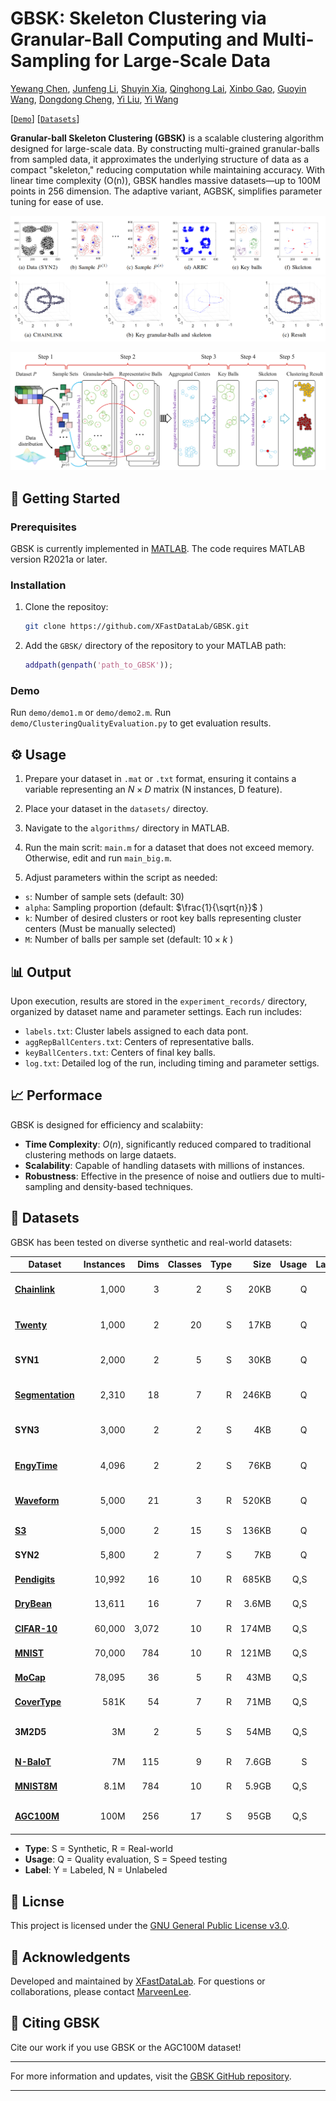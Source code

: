 # GBSK: Skeleton Clustering via Granular-Ball Computing and Multi-Sampling for Large-Scale Data
[Yewang Chen](https://faculty.hqu.edu.cn/CYW1), [Junfeng Li](https://github.com/MarveenLee), [Shuyin Xia](https://orcid.org/0000-0001-5993-9563), [Qinghong Lai](https://orcid.org/0009-0003-0712-9229), [Xinbo Gao](https://see.xidian.edu.cn/faculty/xbgao/), [Guoyin Wang](https://orcid.org/0000-0002-8521-5232), [Dongdong Cheng](https://orcid.org/0000-0003-3500-5461), [Yi Liu](https://orcid.org/0009-0008-9668-7076), [Yi Wang](https://orcid.org/0000-0002-9013-7232)

<!-- [[`Paper`]()] -->
[[`Demo`](https://github.com/XFastDataLab/GBSK?tab=readme-ov-file#-getting-started)] [[`Datasets`](https://github.com/XFastDataLab/GBSK?tab=readme-ov-file#-datasets)]
<!-- [[`BibTex`](#citing-GBSK)] -->

**Granular-ball Skeleton Clustering (GBSK)** is a scalable clustering algorithm designed for large-scale data. By constructing multi-grained granular-balls from sampled data, it approximates the underlying structure of data as a compact "skeleton," reducing computation while maintaining accuracy. With linear time complexity (O(n)), GBSK handles massive datasets—up to 100M points in 256 dimension. The adaptive variant, AGBSK, simplifies parameter tuning for ease of use.

![e.g. SYN2](assets/SYN2.png)
![e.g. ChainLink](assets/ChainLink.png)

<!--
## 🔍 Overview
Traditional clustering methods often struggle with large and complex datasets due to computational constraints and sensitivity to noise. GBSK addresses these challenges by:

- Employing **granular-ball computing** to capture local data structures,
- Utilizing **multi-sampling** to enhance robustness and scalability,
- Constructing a **skeleton** that represents the core structure of the data, facilitating efficient clustering.
-->

![GBSK framework](assets/Framework_boxes.png)

<!--
## Updates
**2025/07/07 -- implementation as that used in the paper**
The code used in the paper is released.

-->

<!--
## 📁 Repository Structure

 `Algorithms/`: Contains the core implementation of the GBSK algorithm and competing algorithms.
 
 `Datasets/`: Some datasets for testing and demonstration purpose.
 
 `experiment_records/`: Logs and results from various experimental run.
 
 `README.md`: This documentation file.
 
 `LICENSE`: GPL-3.0 license information.
-->

## 🚀 Getting Started

### Prerequisites
GBSK is currently implemented in [MATLAB](https://www.mathworks.com/products/matlab.html). The code requires MATLAB version R2021a or later.

### Installation

1. Clone the repositoy:
   ```bash
   git clone https://github.com/XFastDataLab/GBSK.git
   ```

2. Add the `GBSK/` directory of the repository to your MATLAB path:
   ```matlab
   addpath(genpath('path_to_GBSK'));
   ```

### Demo
Run `demo/demo1.m` or `demo/demo2.m`. Run `demo/ClusteringQualityEvaluation.py` to get evaluation results.

## ⚙️ Usage

1. Prepare your dataset in `.mat` or `.txt` format, ensuring it contains a variable representing an $N \times D$ matrix (N instances, D feature).

2. Place your dataset in the `datasets/` directoy.

3. Navigate to the `algorithms/` directory in MATLAB.

4. Run the main scrit: `main.m` for a dataset that does not exceed memory. Otherwise, edit and run `main_big.m`. 

5. Adjust parameters within the script as needed:
  - `s`: Number of sample sets (default: 30)
  - `alpha`: Sampling proportion (default: $\frac{1}{\sqrt{n}}$ )
  - `k`: Number of desired clusters or root key balls representing cluster centers (Must be manually selected)
  - `M`: Number of balls per sample set (default: $10 \times k$ )

## 📊 Output

Upon execution, results are stored in the `experiment_records/` directory, organized by dataset name and parameter settings. Each run includes:
- `labels.txt`: Cluster labels assigned to each data pont.
- `aggRepBallCenters.txt`: Centers of representative balls.
- `keyBallCenters.txt`: Centers of final key balls.
- `log.txt`: Detailed log of the run, including timing and parameter settigs.

## 📈 Performace

GBSK is designed for efficiency and scalabiity:

- **Time Complexity**: $O(n)$, significantly reduced compared to traditional clustering methods on large dataets.
- **Scalability**: Capable of handling datasets with millions of instances.
- **Robustness**: Effective in the presence of noise and outliers due to multi-sampling and density-based techniques.

## 📁 Datasets
GBSK has been tested on diverse synthetic and real-world datasets:

| Dataset       | Instances | Dims | Classes | Type | Size  | Usage | Label | Description |
|--------------|----------:|-----:|--------:|-----:|------:|------:|------:|-------------|
| [**Chainlink**](https://github.com/milaan9/Clustering-Datasets/blob/master/02.%20Synthetic/chainlink.csv) | 1,000 | 3 | 2 | S | 20KB | Q | Y | Two interlocking 3D rings |
| [**Twenty**](https://github.com/milaan9/Clustering-Datasets/blob/master/02.%20Synthetic/twenty.mat) | 1,000 | 2 | 20 | S | 17KB | Q | Y | 20 evenly distributed clusters |
| **SYN1** | 2,000 | 2 | 5 | S | 30KB | Q | Y | Varying cluster densities |
| [**Segmentation**](https://doi.org/10.24432/C5P01G) | 2,310 | 18 | 7 | R | 246KB | Q | Y | Image segmentation data |
| **SYN3** | 3,000 | 2 | 2 | S | 4KB | Q | Y | Mixed density clusters |
| [**EngyTime**](https://github.com/milaan9/Clustering-Datasets/blob/master/02.%20Synthetic/engytime.arff) | 4,096 | 2 | 2 | S | 76KB | Q | Y | Gaussian distributions with overlap |
| [**Waveform**](https://doi.org/10.24432/C5CS3C) | 5,000 | 21 | 3 | R | 520KB | Q | Y | Physics waveform data |
| [**S3**](https://cs.joensuu.fi/sipu/datasets/s3.txt) | 5,000 | 2 | 15 | S | 136KB | Q | Y | 15 Gaussian clusters |
| **SYN2** | 5,800 | 2 | 7 | S | 7KB | Q | Y | Non-convex shapes |
| [**Pendigits**](https://doi.org/10.24432/C5MG6K) | 10,992 | 16 | 10 | R | 685KB | Q,S | Y | Handwritten digits |
| [**DryBean**](https://doi.org/10.24432/C50S4B) | 13,611 | 16 | 7 | R | 3.6MB | Q,S | Y | Bean classification |
| [**CIFAR-10**](https://api.semanticscholar.org/CorpusID:18268744) | 60,000 | 3,072 | 10 | R | 174MB | Q,S | Y | Image classification |
| [**MNIST**](https://www.csie.ntu.edu.tw/~cjlin/libsvmtools/datasets/multiclass.html#mnist) | 70,000 | 784 | 10 | R | 121MB | Q,S | Y | Handwritten digits |
| [**MoCap**](https://doi.org/10.24432/C5960R) | 78,095 | 36 | 5 | R | 43MB | Q,S | Y | Motion capture data |
| [**CoverType**](https://doi.org/10.24432/C50K5N) | 581K | 54 | 7 | R | 71MB | Q,S | Y | Forest cover types |
| **3M2D5** | 3M | 2 | 5 | S | 54MB | Q,S | Y | Large Gaussian mixtures |
| [**N-BaIoT**](https://www.kaggle.com/datasets/mkashifn/nbaiot-dataset) | 7M | 115 | 9 | R | 7.6GB | S | N | IoT malware traffic |
| [**MNIST8M**](https://www.csie.ntu.edu.tw/~cjlin/libsvmtools/datasets/multiclass.html#mnist8m) | 8.1M | 784 | 10 | R | 5.9GB | Q,S | Y | Augmented MNIST |
| [**AGC100M**](https://www.kaggle.com/datasets/caatic7/agc100m) | 100M | 256 | 17 | S | 95GB | Q,S | Y | Ultra-large-scale benchmark |

- **Type**: S = Synthetic, R = Real-world  
- **Usage**: Q = Quality evaluation, S = Speed testing  
- **Label**: Y = Labeled, N = Unlabeled  

## 📄 Licnse

This project is licensed under the [GNU General Public License v3.0](https://www.gnu.org/licenses/gpl-3.0.en.tml).

## 🤝 Acknowledgents

Developed and maintained by [XFastDataLab](https://github.com/XFastDataLab). For questions or collaborations, please contact [MarveenLee](mailto:G2219100349@gmail.com).

## 🙏 Citing GBSK
Cite our work if you use GBSK or the AGC100M dataset!
<!--
If you use GBSK or the AGC100M dataset in your research, please use the following BibTeX entry.
```bibtex
@article{chen2025GBSK,
  title={GBSK: Skeleton Clustering via Granular-Ball Computing and Multi-Sampling for Large-Scale Data},
  author={Yewang Chen and Junfeng Li and Shuyin Xia and Qinghong Lai and Xinbo Gao and Guoyin Wang and Dongdong Cheng and Yi Liu and Yi Wang},
  journal={arXiv preprint arXiv:},
  url={https://arxiv.org/abs/},
  year={2025}
}
```
-->
---

For more information and updates, visit the [GBSK GitHub repository](https://github.com/XFastDataLab/GBSK/treemain).

--- 
